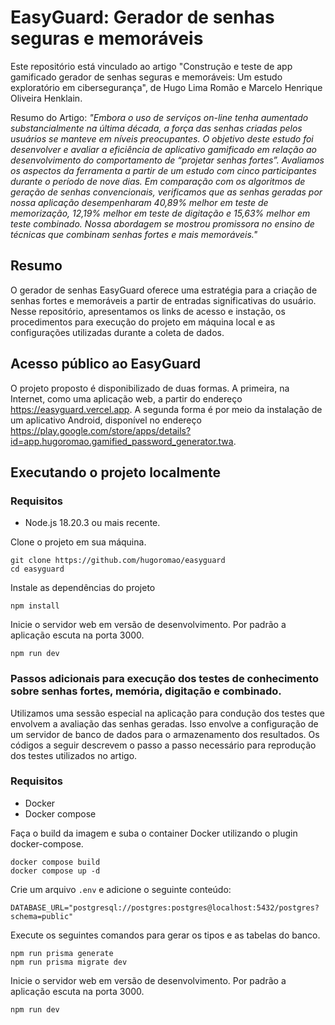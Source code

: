 # EasyGuard: Gerador de senhas seguras e memoráveis

Este repositório está vinculado ao artigo "Construção e teste de app gamificado gerador de senhas seguras e memoráveis: Um estudo exploratório em cibersegurança", de Hugo Lima Romão e Marcelo Henrique Oliveira Henklain.

Resumo do Artigo: _"Embora o uso de serviços on-line tenha aumentado substancialmente na última década, a força das senhas criadas pelos usuários se manteve em níveis preocupantes. O objetivo deste estudo foi desenvolver e avaliar a eficiência de aplicativo gamificado em relação ao desenvolvimento do comportamento de “projetar senhas fortes”. Avaliamos os aspectos da ferramenta a partir de um estudo com cinco participantes durante o período de nove dias. Em comparação com os algoritmos de geração de senhas convencionais, verificamos que as senhas geradas por nossa aplicação desempenharam 40,89% melhor em teste de memorização, 12,19% melhor em teste de digitação e 15,63% melhor em teste combinado. Nossa abordagem se mostrou promissora no ensino de técnicas que combinam senhas fortes e mais memoráveis."_

## Resumo

O gerador de senhas EasyGuard oferece uma estratégia para a criação de senhas fortes e memoráveis a partir de entradas significativas do usuário. Nesse repositório, apresentamos os links de acesso e
instação, os procedimentos para execução do projeto em máquina local e as configurações utilizadas durante a coleta de dados.

## Acesso público ao EasyGuard

O projeto proposto é disponibilizado de duas formas. A primeira, na Internet, como uma aplicação web, a partir do endereço <https://easyguard.vercel.app>. A segunda forma é por meio da instalação de um aplicativo Android, disponível no endereço <https://play.google.com/store/apps/details?id=app.hugoromao.gamified_password_generator.twa>.

## Executando o projeto localmente

### Requisitos

- Node.js 18.20.3 ou mais recente.

Clone o projeto em sua máquina.

```
git clone https://github.com/hugoromao/easyguard
cd easyguard
```

Instale as dependências do projeto

```
npm install
```

Inicie o servidor web em versão de desenvolvimento. Por padrão a aplicação escuta na porta 3000.

```
npm run dev
```

### Passos adicionais para execução dos testes de conhecimento sobre senhas fortes, memória, digitação e combinado.

Utilizamos uma sessão especial na aplicação para condução dos testes que envolvem a avaliação das senhas geradas. Isso envolve a configuração de um servidor de banco de dados para o armazenamento dos resultados. Os códigos a seguir descrevem o passo a passo necessário para reprodução dos testes utilizados no artigo.

### Requisitos

- Docker
- Docker compose

Faça o build da imagem e suba o container Docker utilizando o plugin docker-compose.

```
docker compose build
docker compose up -d
```

Crie um arquivo `.env` e adicione o seguinte conteúdo:

```
DATABASE_URL="postgresql://postgres:postgres@localhost:5432/postgres?schema=public"
```

Execute os seguintes comandos para gerar os tipos e as tabelas do banco.

```
npm run prisma generate
npm run prisma migrate dev
```

Inicie o servidor web em versão de desenvolvimento. Por padrão a aplicação escuta na porta 3000.

```
npm run dev
```
